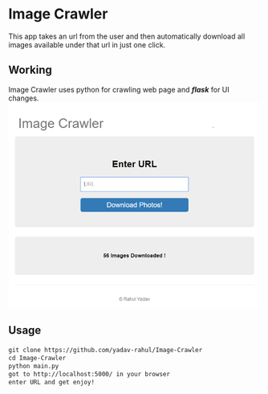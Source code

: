 # Image Crawler
This app takes an url from the user and then automatically download all images available under that url in just one click.

## Working
Image Crawler uses python for crawling web page and ***flask*** for UI changes.
![Screenshot](/images/Screenshots/Capture.PNG "Screenshot")

## Usage
	git clone https://github.com/yadav-rahul/Image-Crawler
	cd Image-Crawler
	python main.py
	got to http://localhost:5000/ in your browser
	enter URL and get enjoy!